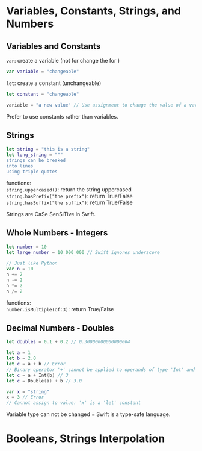 # Variables, Constants, Strings, and Numbers
## Variables and Constants
`var`: create a variable (not for change the for )
```Swift
var variable = "changeable"
```

`let`: create a constant (unchangeable)
```Swift
let constant = "changeable"
```

```Swift
variable = "a new value" // Use assignment to change the value of a variable
```

Prefer to use constants rather than variables.
## Strings
```Swift
let string = "this is a string"
let long_string = """
strings can be breaked
into lines
using triple quotes
```
functions:   
`string.uppercased()`: return the string uppercased  
`string.hasPrefix("the prefix")`: return True/False  
`string.hasSuffix("the suffix")`: return True/False

Strings are CaSe SenSiTive in Swift.
## Whole Numbers - Integers
```Swift
let number = 10
let large_number = 10_000_000 // Swift ignores underscore
```
```Swift
// Just like Python
var n = 10
n += 2
n -= 2
n *= 2
n /= 2
```
functions:  
`number.isMultiple(of:3)`: return True/False
## Decimal Numbers - Doubles
```Swift
let doubles = 0.1 + 0.2 // 0.30000000000000004
```
```Swift
let a = 1
let b = 2.0
let c = a + b // Error
// Binary operator '+' cannot be applied to operands of type 'Int' and 'Double'
let c = a + Int(b) // 3
let c = Double(a) + b // 3.0
```

```Swift
var x = "string"
x = 3 // Error
// Cannot assign to value: 'x' is a 'let' constant
```
Variable type can not be changed = Swift is a type-safe language.
# Booleans, Strings Interpolation
